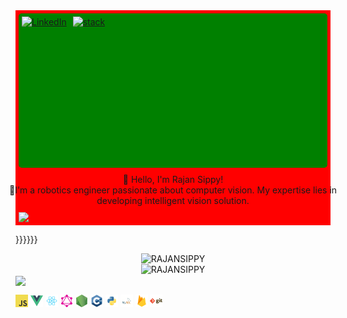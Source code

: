 <style>
  .header {
    display: flex;
    flex-direction: column;
    gap: 10px;
    align-items: center;
    text-align: center;
    background: red;
    padding:5px;
  }
  .main_header {
    width: 100%;
    max-width: 600px;
    aspect-ratio:2;
    background: green;
    background-image:url("https://socialify.git.ci/RAJANSIPPY/RAJANSIPPY/image?font=Inter&forks=1&issues=1&language=1&name=1&pattern=Plus&pulls=1&stargazers=1&theme=Dark");
    background-size:cover;
    background-repeat: no-repeat;
    box-sizing: border-box;
    border-radius: 5px;
    padding: 5px;
  }
  .badges{
    display: flex;
    flex-direction: row;
    gap: 10px;
  }

  .intro {
    width: 600px;
    display: flex;
    flex-direction: column;
    justify-content: start;
    gap: 10px;
    padding: 0px;
  }
</style>

<div class = "header">
  <div class = "main_header">
    <div class="badges">
      <a href="https://www.linkedin.com/in/rajan-sippy/">
        <img src="https://img.shields.io/badge/LinkedIn-blue?style=for-the-badge&logo=linkedin&logoColor=white" alt="LinkedIn"/>
      </a>
      <a href="https://meta.stackoverflow.com/users/22768660/rajan-sippy">
        <img src="https://img.shields.io/badge/Stack-orange?style=for-the-badge&logo=stack-overflow&logoColor=white "alt="stack"/>
      </a>
    </div>
  </div>

  <div class="intro">
    👋 Hello, I'm Rajan Sippy! <br>
    🚀I'm a robotics engineer passionate about computer vision. My expertise lies in developing intelligent vision solution.
 </div>


  
  <img style=" width: 600px;" src = "https://github-readme-activity-graph.vercel.app/graph?username=rajansippy&theme=gotham&bg_color=121212&custom_title=RajanSippy%20Activity%20Graph&hide_border=true" maxwidth>
</div>



}}}}}}
<div style>
<div align="center"> <img src="https://github-readme-stats.vercel.app/api?username=RAJANSIPPY&show_icons=true&theme=gotham" alt="RAJANSIPPY" > </div>

<div align="center"> <img src="https://github-readme-stats.vercel.app/api/top-langs/?username=RAJANSIPPY&layout=compact" alt="RAJANSIPPY" />
</div>


<a href="https://github.com/anuraghazra/github-readme-stats">
  <img height=200 align="center" src="https://github-readme-stats.vercel.app/api?username=anuraghazra" />
</a>

<code><img height="20" src="https://raw.githubusercontent.com/github/explore/80688e429a7d4ef2fca1e82350fe8e3517d3494d/topics/javascript/javascript.png"></code>
<code><img height="20" src="https://raw.githubusercontent.com/github/explore/80688e429a7d4ef2fca1e82350fe8e3517d3494d/topics/vue/vue.png"></code>
<code><img height="20" src="https://raw.githubusercontent.com/github/explore/80688e429a7d4ef2fca1e82350fe8e3517d3494d/topics/react/react.png"></code>
<code><img height="20" src="https://raw.githubusercontent.com/github/explore/5c058a388828bb5fde0bcafd4bc867b5bb3f26f3/topics/graphql/graphql.png"></code>
<code><img height="20" src="https://raw.githubusercontent.com/github/explore/80688e429a7d4ef2fca1e82350fe8e3517d3494d/topics/nodejs/nodejs.png"></code>
<code><img height="20" src="https://raw.githubusercontent.com/github/explore/80688e429a7d4ef2fca1e82350fe8e3517d3494d/topics/cpp/cpp.png"></code>
<code><img height="20" src="https://raw.githubusercontent.com/github/explore/80688e429a7d4ef2fca1e82350fe8e3517d3494d/topics/python/python.png"></code>
<code><img height="20" src="https://raw.githubusercontent.com/github/explore/80688e429a7d4ef2fca1e82350fe8e3517d3494d/topics/mysql/mysql.png"></code>
<code><img height="20" src="https://raw.githubusercontent.com/github/explore/80688e429a7d4ef2fca1e82350fe8e3517d3494d/topics/firebase/firebase.png"></code>
<code><img height="20" src="https://raw.githubusercontent.com/github/explore/80688e429a7d4ef2fca1e82350fe8e3517d3494d/topics/git/git.png"></code>
